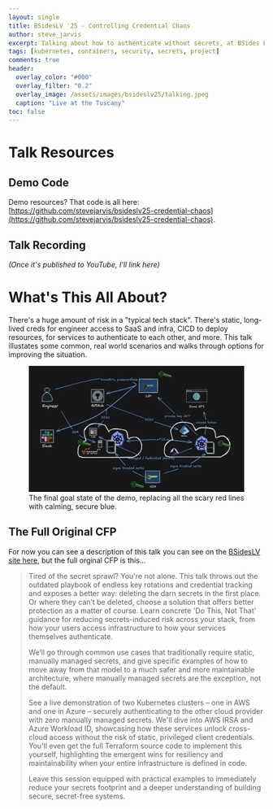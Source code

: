 ```yaml
---
layout: single
title: BSidesLV '25 - Controlling Credential Chaos
author: steve_jarvis
excerpt: Talking about how to authenticate without secrets, at BSides Las Vegas, 2025.
tags: [kubernetes, containers, security, secrets, project]
comments: true
header:
  overlay_color: "#000"
  overlay_filter: "0.2"
  overlay_image: /assets/images/bsideslv25/talking.jpeg
  caption: "Live at the Tuscany"
toc: false
---
```


# Talk Resources
## Demo Code
Demo resources? That code is all here: [https://github.com/stevejarvis/bsideslv25-credential-chaos](https://github.com/stevejarvis/bsideslv25-credential-chaos).

## Talk Recording
_(Once it's published to YouTube, I'll link here)_

# What's This All About?
There's a huge amount of risk in a "typical tech stack". There's static, long-lived creds for engineer access to SaaS and infra, CICD to deploy resources, for services to authenticate to each other, and more. This talk illustates some common, real world scenarios and walks through options for improving the situation.

<figure class="full">
    <a href="/assets/images/bsideslv25/demo-diagram.png"><img src="/assets/images/bsideslv25/demo-diagram.png"></a>
    <figcaption>The final goal state of the demo, replacing all the scary red lines with calming, secure blue.</figcaption>
</figure>

## The Full Original CFP
For now you can see a description of this talk you can see on the [BSidesLV site here](https://bsideslv.org/talks#T7AHQT), but the full orginal CFP is this...

> Tired of the secret sprawl? You're not alone. This talk throws out the outdated playbook of endless key rotations and credential tracking and exposes a better way: deleting the darn secrets in the first place. Or where they can’t be deleted, choose a solution that offers better protection as a matter of course. Learn concrete 'Do This, Not That' guidance for reducing secrets-induced risk across your stack, from how your users access infrastructure to how your services themselves authenticate.
> 
> We’ll go through common use cases that traditionally require static, manually managed secrets, and give specific examples of how to move away from that model to a much safer and more maintainable architecture, where manually managed secrets are the exception, not the default.
>
> See a live demonstration of two Kubernetes clusters – one in AWS and one in Azure – securely authenticating to the other cloud provider with zero manually managed secrets. We'll dive into AWS IRSA and Azure Workload ID, showcasing how these services unlock cross-cloud access without the risk of static, privileged client credentials. You'll even get the full Terraform source code to implement this yourself, highlighting the emergent wins for resiliency and 
maintainability when your entire infrastructure is defined in code.
>
> Leave this session equipped with practical examples to immediately reduce your secrets footprint and a deeper understanding of building secure, secret-free systems.
